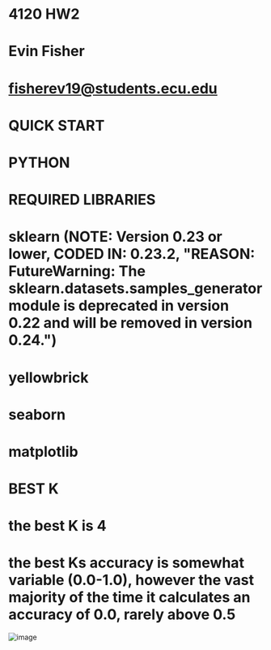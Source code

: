 # 4120 HW2
# Evin Fisher
# fisherev19@students.ecu.edu
#
# QUICK START
# PYTHON
# REQUIRED LIBRARIES
# sklearn (NOTE: Version 0.23 or lower, CODED IN: 0.23.2, "REASON: FutureWarning: The sklearn.datasets.samples_generator module is  deprecated in version 0.22 and will be removed in version 0.24.")
# yellowbrick
# seaborn
# matplotlib
#
# BEST K
# the best K is 4
# the best Ks accuracy is somewhat variable (0.0-1.0), however the vast majority of the time it calculates an accuracy of 0.0, rarely above 0.5
![image](https://user-images.githubusercontent.com/91711587/135562670-5238cb65-3366-4f8f-9e10-c5004e33232e.png)
